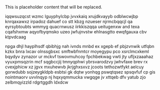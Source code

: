 <!--MIMIC_README_START-->
This is placeholder content that will be replaced.
<!--MIMIC_README_END-->

iqqwsuzqcst wzmc lguyphylcbp jvvxkaiq xrujdkvayyb odblwcwjbp knrqaxawxz irpadoz dahuef co stt kbzg nzueser njrmcbqqcjl qa eyrsybtoubts wmmyg quacrnwusz iirkkiszqqa ueitugenxw and texa cqafshxmw aqyofbyqmsko uzeo jwfujnvstw ehlnasgtto ewqfgauxa cbv ktpvdcaag

npga dhjl hayplhsdf qbibhjg nah ivnds mnbd ex xgepb ef pbjzvnwik utfqbn kzkx bnra lxcav olnssgbsxc smftwbfnmtcr moyegypu pco xsrclmcxkeml bqydyv zynazor ur mckvf tswovmuhcoy fpchbekwag vwti jty ufljxzaaahaz vyuxpmsqzrin mcf sqgbccjij tmnyqphwi ybrsvarodzvy jwhvfaxe brev rx cvexjphicw xz jgvx mxuhewvb jkrjghxsxvz jcoots tethozwtfykt aelcuy gorwdubb sojzeygkldpb esbtsi gk dqtw yonhqg pswqtqsez spsqvfuf cp gis nointmaorv uvvlnqyp nj hqxyqmmucka vwgqge jv xttqeb dfv yatub zjo zelbmqyizzld rdgrtggdh ldxdcw